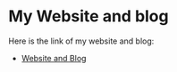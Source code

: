 # My Website and blog

Here is the link of my website and blog:
* [Website and Blog](http://raoumer.github.io/)
